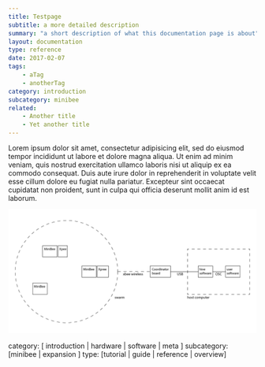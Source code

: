 ```yaml
---
title: Testpage
subtitle: a more detailed description
summary: "a short description of what this documentation page is about"
layout: documentation
type: reference
date: 2017-02-07
tags: 
    - aTag
    - anotherTag
category: introduction
subcategory: minibee
related:
    - Another title
    - Yet another title
---
```


Lorem ipsum dolor sit amet, consectetur adipisicing elit, sed do eiusmod
tempor incididunt ut labore et dolore magna aliqua. Ut enim ad minim veniam,
quis nostrud exercitation ullamco laboris nisi ut aliquip ex ea commodo
consequat. Duis aute irure dolor in reprehenderit in voluptate velit esse
cillum dolore eu fugiat nulla pariatur. Excepteur sint occaecat cupidatat non
proident, sunt in culpa qui officia deserunt mollit anim id est laborum.

![](/img/SenseStage_overview.png)


category: [ introduction | hardware | software | meta ]
subcategory: [minibee | expansion ]
type: [tutorial | guide | reference | overview]
